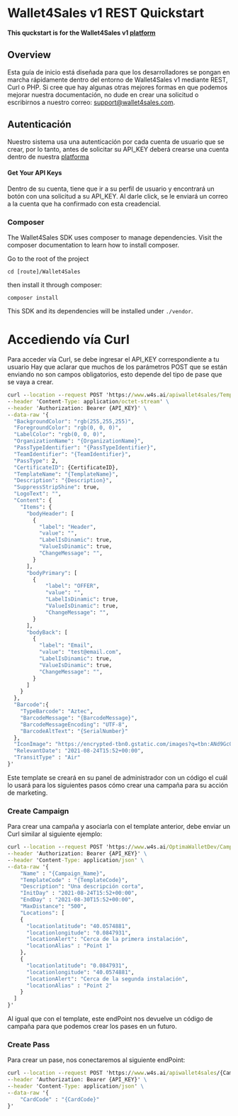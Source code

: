# Wallet4Sales v1 REST Quickstart
**This quckstart is for the Wallet4Sales v1 [platform](https://www.wallet4sales.com/)**


## Overview

Esta guía de inicio está diseñada para que los desarrolladores se pongan en marcha rápidamente dentro del entorno de Wallet4Sales v1 mediante REST, Curl o PHP.
Si cree que hay algunas otras mejores formas en que podemos mejorar nuestra documentación, no dude en crear una solicitud o escribirnos a nuestro correo: support@wallet4sales.com.


##  Autenticación
Nuestro sistema usa una autenticación por cada cuenta de usuario que se crear, por lo tanto, antes de solicitar su API_KEY deberá crearse una cuenta dentro de nuestra [platforma](https://www.wallet4sales.com/)

#### Get Your API Keys
Dentro de su cuenta, tiene que ir a su perfil de usuario y encontrará un botón con una solicitud a su API_KEY. Al darle click, se le enviará un correo a la cuenta que ha confirmado
con esta creadencial.


### Composer
The Wallet4Sales SDK uses composer to manage dependencies. Visit the composer documentation to learn how to install composer.

Go to the root of the project
```shell
cd [route]/Wallet4Sales
```

then install it through composer:
```
composer install
```

This SDK and its dependencies will be installed under `./vendor`.


# Accediendo vía Curl
Para acceder vía Curl, se debe ingresar el API_KEY correspondiente a tu usuario
Hay que aclarar que muchos de los parámetros POST que se están enviando no son campos obligatorios, esto depende del tipo de pase que se vaya a crear.
```cmd
curl --location --request POST 'https://www.w4s.ai/apiwallet4sales/Template/New' \
--header 'Content-Type: application/octet-stream' \
--header 'Authorization: Bearer {API_KEY}' \
--data-raw '{
  "BackgroundColor": "rgb(255,255,255)",
  "ForegroundColor": "rgb(0, 0, 0)",
  "LabelColor": "rgb(0, 0, 0)",
  "OrganizationName": "{OrganizationName}",
  "PassTypeIdentifier": "{PassTypeIdentifier}",
  "TeamIdentifier": "{TeamIdentifier}",
  "PassType": 2,
  "CertificateID": {CertificateID},
  "TemplateName": "{TemplateName}",
  "Description": "{Description}",
  "SuppressStripShine": true,
  "LogoText": "",
  "Content": {
    "Items": {
      "bodyHeader": [
        {
          "label": "Header",
          "value": "",
          "LabelIsDinamic": true,
          "ValueIsDinamic": true,
          "ChangeMessage": "",
        }
      ],
      "bodyPrimary": [
        {
            "label": "OFFER",
            "value": "",
            "LabelIsDinamic": true,
            "ValueIsDinamic": true,
            "ChangeMessage": "",
        }
      ],
      "bodyBack": [
        {
          "label": "Email",
          "value": "test@email.com",
          "LabelIsDinamic": true,
          "ValueIsDinamic": true,
          "ChangeMessage": "",
        }
      ]
    }
  },
  "Barcode":{
    "TypeBarcode": "Aztec",
    "BarcodeMessage": "{BarcodeMessage}",
    "BarcodeMessageEncoding": "UTF-8",
    "BarcodeAltText": "{SerialNumber}"
  },
  "IconImage": "https://encrypted-tbn0.gstatic.com/images?q=tbn:ANd9GcQceDA8nEhAB_tnLfBhy9V6imuQFzxkrzYDng&usqp=CAU",
  "RelevantDate": "2021-08-24T15:52+00:00",
  "TransitType" : "Air"
}'
```

Este template se creará en su panel de administrador con un código el cuál lo usará para los siguientes pasos cómo crear una campaña para su acción de marketing.

### Create Campaign

Para crear una campaña y asociarla con el template anterior, debe enviar un Curl similar al siguiente ejemplo:

```cmd
curl --location --request POST 'https://www.w4s.ai/OptimaWalletDev/Campaign/New' \
--header 'Authorization: Bearer {API_KEY}' \
--header 'Content-Type: application/json' \
--data-raw '{
    "Name" : "{Campaign_Name}",
    "TemplateCode" : "{TemplateCode}",
    "Description": "Una descripción corta",
    "InitDay" : "2021-08-24T15:52+00:00",
    "EndDay" : "2021-08-30T15:52+00:00",
    "MaxDistance": "500",
    "Locations": [
    {
      "locationlatitude": "40.0574881",
      "locationlongitude": "0.0847931",
      "locationAlert": "Cerca de la primera instalación",
      "locationAlias" : "Point 1"
    },
    {
      "locationlatitude": "0.0847931",
      "locationlongitude": "40.0574881",
      "locationAlert": "Cerca de la segunda instalación",
      "locationAlias" : "Point 2"
    }
  ]
}'
```
Al igual que con el template, este endPoint nos devuelve un código de campaña para que podemos crear los pases en un futuro.


### Create Pass
Para crear un pase, nos conectaremos al siguiente endPoint:
```cmd
curl --location --request POST 'https://www.w4s.ai/apiwallet4sales/{Campaign_Code}/Pass/New' \
--header 'Authorization: Bearer {API_KEY}' \
--header 'Content-Type: application/json' \
--data-raw '{
    "CardCode" : "{CardCode}"
}'
```
